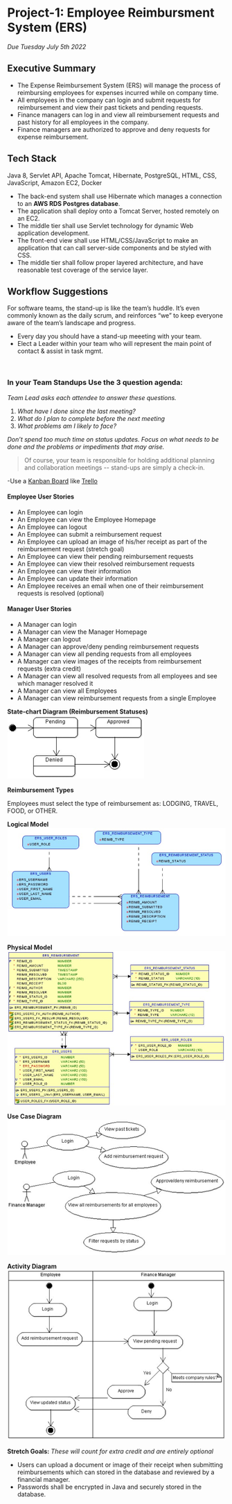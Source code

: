 # Project-1: Employee Reimbursment System (ERS)
*Due Tuesday July 5th 2022*

## Executive Summary
* The Expense Reimbursement System (ERS) will manage the process of reimbursing employees for expenses incurred while on company time. 
* All employees in the company can login and submit requests for reimbursement and view their past tickets and pending requests. 
* Finance managers can log in and view all reimbursement requests and past history for all employees in the company. 
* Finance managers are authorized to approve and deny requests for expense reimbursement.

## Tech Stack
Java 8, Servlet API, Apache Tomcat, Hibernate, PostgreSQL, HTML, CSS, JavaScript, Amazon EC2, Docker

* The back-end system shall use Hibernate which manages a connection to an **AWS RDS Postgres database**. 
* The application shall deploy onto a Tomcat Server, hosted remotely on an EC2. 
* The middle tier shall use Servlet technology for dynamic Web application development. 
* The front-end view shall use HTML/CSS/JavaScript to make an application that can call server-side components and be styled with CSS. 
* The middle tier shall follow proper layered architecture, and have reasonable test coverage of the service layer.

## Workflow Suggestions
For software teams, the stand-up is like the team’s huddle. It’s even commonly known as the daily scrum, and reinforces “we” to keep everyone aware of the team’s landscape and progress.

- Every day you should have a stand-up meeeting with your team. 
- Elect a Leader within your team who will represent the main point of contact & assist in task mgmt.

<br>

### In your Team Standups Use the 3 question agenda:
*Team Lead asks each attendee to answer these questions.*

  1. *What have I done since the last meeting?*
  2. *What do I plan to complete before the next meeting*
  3. *What problems am I likely to face?*

*Don’t spend too much time on status updates. Focus on what needs to be done and the problems or impediments that may arise.*
> Of course, your team is responsible for holding additional planning and collaboration meetings -- stand-ups are simply a check-in.

-Use a [Kanban Board](https://www.atlassian.com/agile/kanban/boards) like [Trello](https://trello.com/?&aceid=&adposition=&adgroup=105703214328&campaign=9843285532&creative=437184392320&device=c&keyword=trello&matchtype=e&network=g&placement=&ds_kids=p53016490704&ds_e=GOOGLE&ds_eid=700000001557344&ds_e1=GOOGLE&gclid=Cj0KCQiA2af-BRDzARIsAIVQUOfgZifIwr-ClvNLXs4m9zn7VFhTU4bXoVdq1iBVe7SNfiXGeVVNKlgaAsHAEALw_wcB&gclsrc=aw.ds)

#### Employee User Stories 
- An Employee can login
- An Employee can view the Employee Homepage
- An Employee can logout
- An Employee can submit a reimbursement request
- An Employee can upload an image of his/her receipt as part of the reimbursement request (stretch goal)
- An Employee can view their pending reimbursement requests
- An Employee can view their resolved reimbursement requests
- An Employee can view their information
- An Employee can update their information
- An Employee receives an email when one of their reimbursement requests is resolved (optional)

#### Manager User Stories
- A Manager can login
- A Manager can view the Manager Homepage
- A Manager can logout
- A Manager can approve/deny pending reimbursement requests
- A Manager can view all pending requests from all employees
- A Manager can view images of the receipts from reimbursement requests (extra credit)
- A Manager can view all resolved requests from all employees and see which manager resolved it
- A Manager can view all Employees
- A Manager can view reimbursement requests from a single Employee 


**State-chart Diagram (Reimbursement Statuses)** 
![](./imgs/state-chart.jpg)

**Reimbursement Types**

Employees must select the type of reimbursement as: LODGING, TRAVEL, FOOD, or OTHER.

**Logical Model**
![](./imgs/logical.jpg)

**Physical Model**
![](./imgs/physical.jpg)

**Use Case Diagram**
![](./imgs/use-case.jpg)

**Activity Diagram**
![](./imgs/activity.jpg)

**Stretch Goals:** *These will count for extra credit and are entirely optional*
* Users can upload a document or image of their receipt when submitting reimbursements which can stored in the database and reviewed by a financial manager.
* Passwords shall be encrypted in Java and securely stored in the database. 
